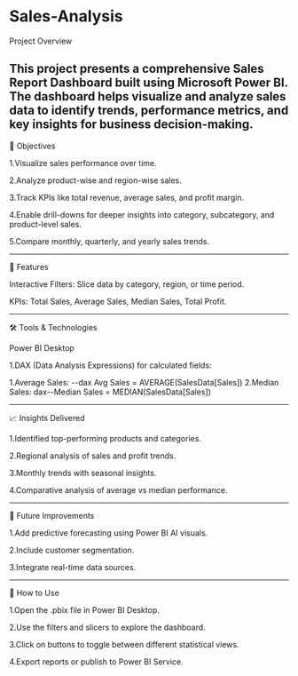 # Sales-Analysis


Project Overview

  This project presents a comprehensive Sales Report Dashboard built using Microsoft Power BI. The dashboard helps visualize and analyze sales data to identify      trends, performance metrics, and key insights for business decision-making.
  --------------------------------------------------------------------------------------------------------------------------------------------------------------

🎯 Objectives

1.Visualize sales performance over time.

2.Analyze product-wise and region-wise sales.

3.Track KPIs like total revenue, average sales, and profit margin.

4.Enable drill-downs for deeper insights into category, subcategory, and product-level sales.

5.Compare monthly, quarterly, and yearly sales trends.

--------------------------------------------------------------------------------------------------------------------------------------------------------------

🧩 Features

Interactive Filters: Slice data by category, region, or time period.

KPIs: Total Sales, Average Sales, Median Sales, Total Profit.

--------------------------------------------------------------------------------------------------------------------------------------------------------------


🛠️ Tools & Technologies

Power BI Desktop

1.DAX (Data Analysis Expressions) for calculated fields:

  1.Average Sales: --dax Avg Sales = AVERAGE(SalesData[Sales])
  2.Median Sales: dax--Median Sales = MEDIAN(SalesData[Sales])

  --------------------------------------------------------------------------------------------------------------------------------------------------------------
  
  
📈 Insights Delivered

1.Identified top-performing products and categories.

2.Regional analysis of sales and profit trends.

3.Monthly trends with seasonal insights.

4.Comparative analysis of average vs median performance.

--------------------------------------------------------------------------------------------------------------------------------------------------------------


🧪 Future Improvements

1.Add predictive forecasting using Power BI AI visuals.

2.Include customer segmentation.

3.Integrate real-time data sources.

--------------------------------------------------------------------------------------------------------------------------------------------------------------

📎 How to Use

1.Open the .pbix file in Power BI Desktop.

2.Use the filters and slicers to explore the dashboard.

3.Click on buttons to toggle between different statistical views.

4.Export reports or publish to Power BI Service.
